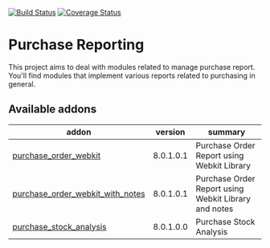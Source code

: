 [![Build Status](https://travis-ci.org/OCA/purchase-reporting.svg?branch=8.0)](https://travis-ci.org/OCA/purchase-reporting)
[![Coverage Status](https://coveralls.io/repos/OCA/purchase-reporting/badge.png?branch=8.0)](https://coveralls.io/r/OCA/purchase-reporting?branch=8.0)

Purchase Reporting
==================

This project aims to deal with modules related to manage purchase report. You'll find modules that implement various reports related to purchasing in general.

[//]: # (addons)

Available addons
----------------
addon | version | summary
--- | --- | ---
[purchase_order_webkit](purchase_order_webkit/) | 8.0.1.0.1 | Purchase Order Report using Webkit Library
[purchase_order_webkit_with_notes](purchase_order_webkit_with_notes/) | 8.0.1.0.1 | Purchase Order Report using Webkit Library and notes
[purchase_stock_analysis](purchase_stock_analysis/) | 8.0.1.0.0 | Purchase Stock Analysis

[//]: # (end addons)
